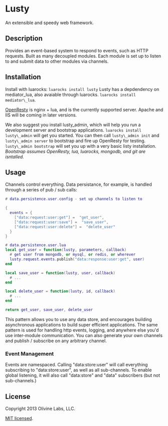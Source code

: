 Lusty
====

An extensible and speedy web framework.

## Description

Provides an event-based system to respond to events, such as HTTP requests.
Built as many decoupled modules. Each module is set up to listen to and submit
data to other modules via channels.

## Installation

Install with luarocks: `luarocks install lusty`
Lusty has a depdendency on mediator\_lua, also avaiable through luarocks.
`luarocks install mediator\_lua`.

[OpenResty](http://www.openresty.com) is nginx + lua, and is the currently
supported server. Apache and IIS will be coming in later versions.

We also suggest you install lusty\_admin, which will help you run a
development server and bootstrap applications. `luarocks install lusty\_admin`
will get you started. You can then call `lusty\_admin init` and `lusty\_admin
server` to bootstrap and fire up OpenResty for testing. `lusty\_admin bootstrap`
will set you up with a very basic listy installation. *Bootstrap assumes OpenResty,
lua, luarocks, mongodb, and git are isntalled.*

## Usage

Channels control everything. Data persistance, for example, is handled through
a series of pub / sub calls:

```lua
# data.persistence.user.config - set up channels to listen to

{
  events = {
    ["data:request:user:get"] =  "get_user",
    ["data:request:user:save"] =  "save_user",
    ["data:request:user:delete"] =  "delete_user"
  }
}

# data.persistence.user.lua
local get_user = function(lusty, parameters, callback)
  # get user from mongodb, or mysql, or redis, or wherever
  lusty.request.events.publish("data:response:user:get", user)
end

local save_user = function(lusty, user, callback)
  # ...
end

local delete_user = function(lusty, id, callback)
  # ...
end

return get_user, save_user, delete_user
```

This pattern allows you to use any data store, and encourages building
asynchronous applications to build super efficient applications. The same
pattern is used for handling http events, logging, and anywhere else you'd use
inter-module communication. You can also generate your own channels and
publish / subscribe on any arbitrary channel.

### Event Management

Events are namespaced. Calling "data:store:user" will call everything
subscribing to "data:store:user", as well as all sub-channels. To enable global
listening, it will also call "data:store" and "data" subscribers (but not
sub-channels.)

## License

Copyright 2013 Olivine Labs, LLC.

[MIT licensed](http://www.opensource.org/licenses/mit-license.php).
